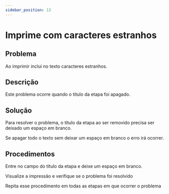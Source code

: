 ```yaml
---
sidebar_position: 13
---
```


# Imprime com caracteres estranhos
## Problema

Ao imprimir inclui no texto caracteres estranhos.

## Descrição

Este problema ocorre quando o título da etapa foi apagado.

## Solução

Para resolver o problema, o título da etapa ao ser removido precisa ser deixado um espaço em branco.

Se apagar todo o texto sem deixar um espaço em branco o erro irá ocorrer.

## Procedimentos

Entre no campo do título da etapa e deixe um espaço em branco.

Visualize a impressão e verifique se o problema foi resolvido

Repita esse procedimento em todas as etapas em que ocorrer o problema